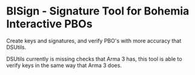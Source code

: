 # BISign - Signature Tool for Bohemia Interactive PBOs

Create keys and signatures, and verify PBO's with more accuracy that DSUtils.

DSUtils currently is missing checks that Arma 3 has, this tool is able to verify keys in the same way that Arma 3 does.
